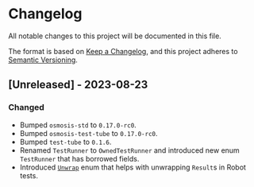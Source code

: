 # Changelog

All notable changes to this project will be documented in this file.

The format is based on [Keep a Changelog](https://keepachangelog.com/en/1.0.0/),
and this project adheres to [Semantic Versioning](https://semver.org/spec/v2.0.0.html).

## [Unreleased] - 2023-08-23

### Changed

- Bumped `osmosis-std` to `0.17.0-rc0`.
- Bumped `osmosis-test-tube` to `0.17.0-rc0`.
- Bumped `test-tube` to `0.1.6`.
- Renamed `TestRunner` to `OwnedTestRunner` and introduced new enum `TestRunner` that has borrowed fields.
- Introduced [`Unwrap`](src/helpers.rs) enum that helps with unwrapping `Result`s in Robot tests.

